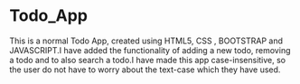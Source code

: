 # Todo_App
This is a normal Todo App, created using HTML5, CSS , BOOTSTRAP  and JAVASCRIPT.I have added the functionality of adding a new todo, removing a todo and to also search a todo.I have made this app case-insensitive, so the user do not have to worry about the  text-case which they have used.
